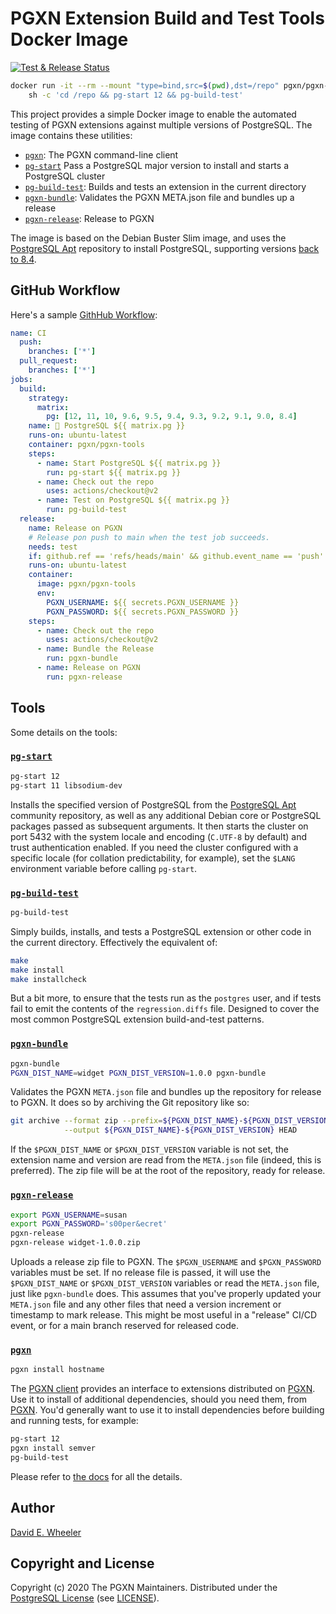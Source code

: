 PGXN Extension Build and Test Tools Docker Image
================================================

[![Test & Release Status](https://github.com/pgxn/docker-pgxn-tools/workflows/CI/CD/badge.svg)](https://github.com/pgxn/docker-pgxn-tools/actions)

``` sh
docker run -it --rm --mount "type=bind,src=$(pwd),dst=/repo" pgxn/pgxn-tools \
    sh -c 'cd /repo && pg-start 12 && pg-build-test'
```

This project provides a simple Docker image to enable the automated testing
of PGXN extensions against multiple versions of PostgreSQL. The image
contains these utilities:

*   [`pgxn`][cli]: The PGXN command-line client
*   [`pg-start`] Pass a PostgreSQL major version to install and starts a PostgreSQL cluster
*   [`pg-build-test`]: Builds and tests an extension in the current directory
*   [`pgxn-bundle`]: Validates the PGXN META.json file and bundles up a release
*   [`pgxn-release`]: Release to PGXN

The image is based on the Debian Buster Slim image, and uses the
[PostgreSQL Apt] repository to install PostgreSQL, supporting versions
[back to 8.4].

GitHub Workflow
---------------

Here's a sample [GithHub Workflow]:

``` yaml
name: CI
  push:
    branches: ['*']
  pull_request:
    branches: ['*']
jobs:
  build:
    strategy:
      matrix:
        pg: [12, 11, 10, 9.6, 9.5, 9.4, 9.3, 9.2, 9.1, 9.0, 8.4]
    name: 🐘 PostgreSQL ${{ matrix.pg }}
    runs-on: ubuntu-latest
    container: pgxn/pgxn-tools
    steps:
      - name: Start PostgreSQL ${{ matrix.pg }}
        run: pg-start ${{ matrix.pg }}
      - name: Check out the repo
        uses: actions/checkout@v2
      - name: Test on PostgreSQL ${{ matrix.pg }}
        run: pg-build-test
  release:
    name: Release on PGXN
    # Release pon push to main when the test job succeeds.
    needs: test
    if: github.ref == 'refs/heads/main' && github.event_name == 'push' && needs.test.result == 'success'
    runs-on: ubuntu-latest
    container:
      image: pgxn/pgxn-tools
      env:
        PGXN_USERNAME: ${{ secrets.PGXN_USERNAME }}
        PGXN_PASSWORD: ${{ secrets.PGXN_PASSWORD }}
    steps:
      - name: Check out the repo
        uses: actions/checkout@v2
      - name: Bundle the Release
        run: pgxn-bundle
      - name: Release on PGXN
        run: pgxn-release
```

Tools
-----

Some details on the tools:

### [`pg-start`]

``` sh
pg-start 12
pg-start 11 libsodium-dev
```

Installs the specified version of PostgreSQL from the [PostgreSQL Apt] community
repository, as well as any additional Debian core or PostgreSQL packages passed
as subsequent arguments. It then starts the cluster on port 5432 with the system
locale and encoding (`C.UTF-8` by default) and trust authentication enabled. If
you need the cluster configured with a specific locale (for collation
predictability, for example), set the `$LANG` environment variable before
calling `pg-start`.

### [`pg-build-test`]

``` sh
pg-build-test
```

Simply builds, installs, and tests a PostgreSQL extension or other code in the
current directory. Effectively the equivalent of:

``` sh
make
make install
make installcheck
```

But a bit more, to ensure that the tests run as the `postgres` user, and if
tests fail to emit the contents of the `regression.diffs` file. Designed to
cover the most common PostgreSQL extension build-and-test patterns.

### [`pgxn-bundle`]

``` sh
pgxn-bundle
PGXN_DIST_NAME=widget PGXN_DIST_VERSION=1.0.0 pgxn-bundle
```

Validates the PGXN `META.json` file and bundles up the repository for release
to PGXN. It does so by archiving the Git repository like so:

``` sh
git archive --format zip --prefix=${PGXN_DIST_NAME}-${PGXN_DIST_VERSION}/ \
            --output ${PGXN_DIST_NAME}-${PGXN_DIST_VERSION} HEAD
```

If the `$PGXN_DIST_NAME` or `$PGXN_DIST_VERSION` variable is not set, the extension
name and version are read from the `META.json` file (indeed, this is preferred).
The zip file will be at the root of the repository, ready for release.

### [`pgxn-release`]

``` sh
export PGXN_USERNAME=susan
export PGXN_PASSWORD='s00per&ecret'
pgxn-release
pgxn-release widget-1.0.0.zip
```

Uploads a release zip file to PGXN. The `$PGXN_USERNAME` and `$PGXN_PASSWORD`
variables must be set. If no release file is passed, it will use the
`$PGXN_DIST_NAME` or `$PGXN_DIST_VERSION` variables or read the `META.json`
file, just like `pgxn-bundle` does. This assumes that you've properly updated
your `META.json` file and any other files that need a version increment or
timestamp to mark release. This might be most useful in a "release" CI/CD
event, or for a main branch reserved for released code.

### [`pgxn`][cli]

``` sh
pgxn install hostname
```

The [PGXN client][cli] provides an interface to extensions distributed on
[PGXN]. Use it to install of additional dependencies, should you need them, from
[PGXN]. You'd generally want to use it to install dependencies before building and
running tests, for example:

``` sh
pg-start 12
pgxn install semver
pg-build-test
```

Please refer to [the docs] for all the details.

Author
------

[David E. Wheeler]

Copyright and License
---------------------

Copyright (c) 2020 The PGXN Maintainers. Distributed under the [PostgreSQL License]
(see [LICENSE]).

  [cli]: https://github.com/pgxn/pgxnclient
  [`pg-start`]: bin/pg-start
  [`pg-build-test`]: bin/pg-build-test
  [`pgxn-bundle`]: bin/pgxn-bundle
  [`pgxn-release`]: bin/pgxn-release
  [PostgreSQL Apt]: https://wiki.postgresql.org/wiki/Apt
  [back to 8.4]: http://apt.postgresql.org/pub/repos/apt/dists/buster-pgdg/
  [GithHub Workflow]: https://help.github.com/en/actions/configuring-and-managing-workflows
  [PGXN]: https;//pgxn.org/ "The PostgreSQL Extension Network"
  [David E. Wheeler]: https://justatheory.com/
  [PostgreSQL License]: https://opensource.org/licenses/PostgreSQL
  [LICENSE]: LICENSE
  [the docs]: https://pgxn.github.io/pgxnclient/